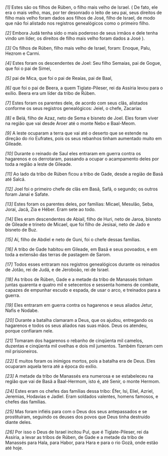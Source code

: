 *[1]* Estes são os filhos de Rúben, o filho mais velho de Israel. ( De fato, ele era o mais velho, mas, por ter desonrado o leito de seu pai, seus direitos de filho mais velho foram dados aos filhos de José, filho de Israel, de modo que não foi alistado nos registros genealógicos como o primeiro filho.

*[2]* Embora Judá tenha sido o mais poderoso de seus irmãos e dele tenha vindo um líder, os direitos de filho mais velho foram dados a José ).

*[3]* Os filhos de Rúben, filho mais velho de Israel, foram: Enoque, Palu, Hezrom e Carmi.

*[4]* Estes foram os descendentes de Joel: Seu filho Semaías, pai de Gogue, que foi o pai de Simei,

*[5]* pai de Mica, que foi o pai de Reaías, pai de Baal,

*[6]* que foi o pai de Beera, a quem Tiglate-Pileser, rei da Assíria levou para o exílio. Beera era um líder da tribo de Rúben.

*[7]* Estes foram os parentes dele, de acordo com seus clãs, alistados conforme os seus registros genealógicos: Jeiel, o chefe, Zacarias

*[8]* e Belá, filho de Azaz, neto de Sema e bisneto de Joel. Eles foram viver na região que vai desde Aroer até o monte Nebo e Baal-Meom.

*[9]* A leste ocuparam a terra que vai até o deserto que se estende na direção do rio Eufrates, pois os seus rebanhos tinham aumentado muito em Gileade.

*[10]* Durante o reinado de Saul eles entraram em guerra contra os hagarenos e os derrotaram, passando a ocupar o acampamento deles por toda a região a leste de Gileade.

*[11]* Ao lado da tribo de Rúben ficou a tribo de Gade, desde a região de Basã até Salcá.

*[12]* Joel foi o primeiro chefe de clãs em Basã, Safã, o segundo; os outros foram Janai e Safate.

*[13]* Estes foram os parentes deles, por famílias: Micael, Mesulão, Seba, Jorai, Jacã, Zia e Héber. Eram sete ao todo.

*[14]* Eles eram descendentes de Abiail, filho de Huri, neto de Jaroa, bisneto de Gileade e trineto de Micael, que foi filho de Jesisai, neto de Jado e bisneto de Buz.

*[15]* Aí, filho de Abdiel e neto de Guni, foi o chefe dessas famílias.

*[16]* A tribo de Gade habitou em Gileade, em Basã e seus povoados, e em toda a extensão das terras de pastagem de Sarom.

*[17]* Todos esses entraram nos registros genealógicos durante os reinados de Jotão, rei de Judá, e de Jeroboão, rei de Israel.

*[18]* As tribos de Rúben, Gade e a metade da tribo de Manassés tinham juntas quarenta e quatro mil e setecentos e sessenta homens de combate, capazes de empunhar escudo e espada, de usar o arco, e treinados para a guerra.

*[19]* Eles entraram em guerra contra os hagarenos e seus aliados Jetur, Nafis e Nodabe.

*[20]* Durante a batalha clamaram a Deus, que os ajudou, entregando os hagarenos e todos os seus aliados nas suas mãos. Deus os atendeu, porque confiaram nele.

*[21]* Tomaram dos hagarenos o rebanho de cinqüenta mil camelos, duzentas e cinqüenta mil ovelhas e dois mil jumentos. Também fizeram cem mil prisioneiros.

*[22]* E muitos foram os inimigos mortos, pois a batalha era de Deus. Eles ocuparam aquela terra até a época do exílio.

*[23]* A metade da tribo de Manassés era numerosa e se estabeleceu na região que vai de Basã a Baal-Hermom, isto é, até Senir, o monte Hermom.

*[24]* Estes eram os chefes das famílias dessa tribo: Éfer, Isi, Eliel, Azriel, Jeremias, Hodavias e Jadiel. Eram soldados valentes, homens famosos, e chefes das famílias.

*[25]* Mas foram infiéis para com o Deus dos seus antepassados e se prostituíram, seguindo os deuses dos povos que Deus tinha destruído diante deles.

*[26]* Por isso o Deus de Israel incitou Pul, que é Tiglate-Pileser, rei da Assíria, a levar as tribos de Rúben, de Gade e a metade da tribo de Manassés para Hala, para Habor, para Hara e para o rio Gozã, onde estão até hoje.

